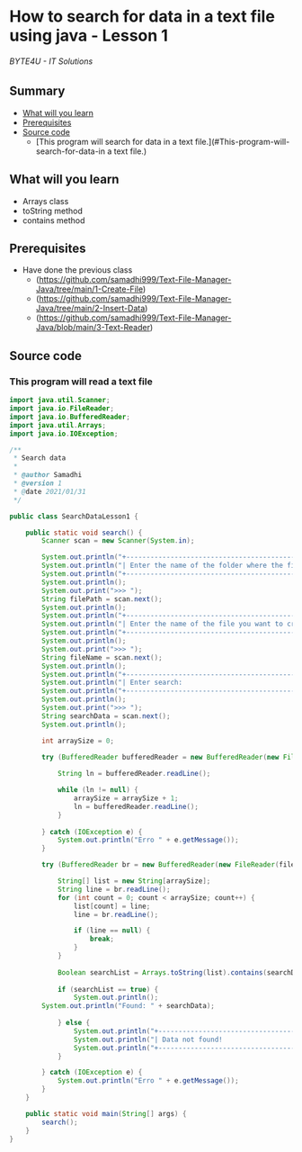 # How to search for data in a text file using java - Lesson 1
###### BYTE4U - IT Solutions

## Summary
- [What will you learn](#What-will-you-learn)
- [Prerequisites](#Prerequisites)
- [Source code](#source-code)
  - [This program will search for data in a text file.](#This-program-will-search-for-data-in a text file.)
  
## What will you learn
- Arrays class
- toString method
- contains method

## Prerequisites

- Have done the previous class 
  - (https://github.com/samadhi999/Text-File-Manager-Java/tree/main/1-Create-File)
  - (https://github.com/samadhi999/Text-File-Manager-Java/tree/main/2-Insert-Data)
  - (https://github.com/samadhi999/Text-File-Manager-Java/blob/main/3-Text-Reader)

## Source code

### This program will read a text file

```java
import java.util.Scanner;
import java.io.FileReader;
import java.io.BufferedReader;
import java.util.Arrays;
import java.io.IOException;

/**
 * Search data
 *
 * @author Samadhi
 * @version 1
 * @date 2021/01/31
 */

public class SearchDataLesson1 {

    public static void search() {
        Scanner scan = new Scanner(System.in);

        System.out.println("+-----------------------------------------------------------+");
        System.out.println("| Enter the name of the folder where the file is located    |");
        System.out.println("+-----------------------------------------------------------+");
        System.out.println();
        System.out.print(">>> ");
        String filePath = scan.next();
        System.out.println();
        System.out.println("+-----------------------------------------------------------+");
        System.out.println("| Enter the name of the file you want to create:            |");
        System.out.println("+-----------------------------------------------------------+");
        System.out.println();
        System.out.print(">>> ");
        String fileName = scan.next();
        System.out.println();
        System.out.println("+-----------------------------------------------------------+");
        System.out.println("| Enter search:                                             |");
        System.out.println("+-----------------------------------------------------------+");
        System.out.println();
        System.out.print(">>> ");
        String searchData = scan.next();
        System.out.println();

        int arraySize = 0;

        try (BufferedReader bufferedReader = new BufferedReader(new FileReader(filePath + fileName))) {
            
            String ln = bufferedReader.readLine();

            while (ln != null) {
                arraySize = arraySize + 1;
                ln = bufferedReader.readLine();
            }
	
        } catch (IOException e) {
            System.out.println("Erro " + e.getMessage());
        }

        try (BufferedReader br = new BufferedReader(new FileReader(filePath + fileName))) {

            String[] list = new String[arraySize];
            String line = br.readLine();
            for (int count = 0; count < arraySize; count++) {
                list[count] = line;
                line = br.readLine();

                if (line == null) {
                    break;
                }
            }
	         
            Boolean searchList = Arrays.toString(list).contains(searchData);
            
            if (searchList == true) {
                System.out.println();
		System.out.println("Found: " + searchData);
                
            } else {
                System.out.println("+-----------------------------------------------------------+");
                System.out.println("| Data not found!                                           |");
                System.out.println("+-----------------------------------------------------------+");
            }

        } catch (IOException e) {
            System.out.println("Erro " + e.getMessage());
        }
    }

    public static void main(String[] args) {
        search();
    }
}

```
